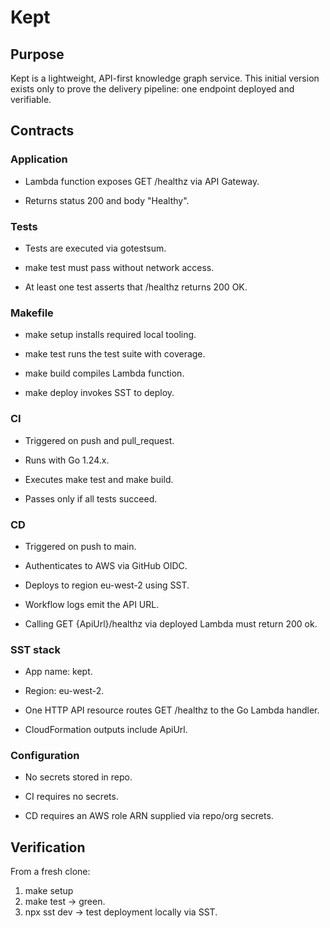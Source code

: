 # Kept
## Purpose

Kept is a lightweight, API-first knowledge graph service.
This initial version exists only to prove the delivery pipeline: one endpoint deployed and verifiable.

## Contracts
### Application

 - Lambda function exposes GET /healthz via API Gateway.

 - Returns status 200 and body "Healthy".

### Tests

 - Tests are executed via gotestsum.

 - make test must pass without network access.

 - At least one test asserts that /healthz returns 200 OK.

### Makefile

 - make setup installs required local tooling.

 - make test runs the test suite with coverage.

 - make build compiles Lambda function.

 - make deploy invokes SST to deploy.

### CI

 - Triggered on push and pull_request.

 - Runs with Go 1.24.x.

 - Executes make test and make build.

 - Passes only if all tests succeed.

### CD

 - Triggered on push to main.

 - Authenticates to AWS via GitHub OIDC.

 - Deploys to region eu-west-2 using SST.

 - Workflow logs emit the API URL.

 - Calling GET {ApiUrl}/healthz via deployed Lambda must return 200 ok.

### SST stack

 - App name: kept.

 - Region: eu-west-2.

 - One HTTP API resource routes GET /healthz to the Go Lambda handler.

 - CloudFormation outputs include ApiUrl.

### Configuration

 - No secrets stored in repo.

 - CI requires no secrets.

 - CD requires an AWS role ARN supplied via repo/org secrets.

## Verification

From a fresh clone:

1. make setup
2. make test → green.
3. npx sst dev → test deployment locally via SST.